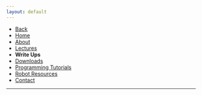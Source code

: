 ```yaml
---
layout: default
---
```

* [Back](../Write_Ups.md)
* [Home](../../index.md)
* [About](../About.md)       
* [Lectures](../Lectures.md)
* **Write Ups**
* [Downloads](../Downloads.md)
* [Programming Tutorials](../Programming_Tutorials.md)
* [Robot Resources](../Robot_Resources.md)
* [Contact](../Contact.md)

* * *

